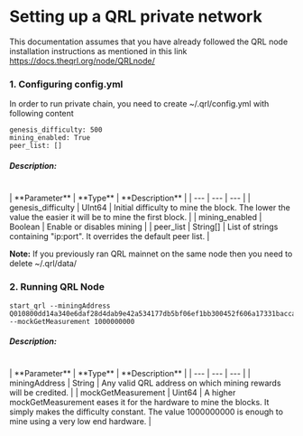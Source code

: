 # Setting up a QRL private network
This documentation assumes that you have already followed the QRL node installation instructions as mentioned in this link  https://docs.theqrl.org/node/QRLnode/

### 1. Configuring config.yml

In order to run private chain, you need to create ~/.qrl/config.yml with following content

```
genesis_difficulty: 500
mining_enabled: True
peer_list: []
```


##### Description:
<br />
| **Parameter** | **Type** | **Description** |
| --- | --- | --- |
| genesis_difficulty | UInt64 | Initial difficulty to mine the block. The lower the value the easier it will be to mine the first block. |
| mining_enabled | Boolean | Enable or disables mining |
| peer_list | String[] | List of strings containing "ip:port". It overrides the default peer list. |


**Note:** If you previously ran QRL mainnet on the same node then you need to delete ~/.qrl/data/


### 2. Running QRL Node

```
start_qrl --miningAddress Q010800dd14a340e6daf28d4dab9e42a534177db5bf06ef1bb300452f606a17331bacca9453aac1 --mockGetMeasurement 1000000000
```


##### Description:
<br />
| **Parameter** | **Type** | **Description** |
| --- | --- | --- |
| miningAddress | String | Any valid QRL address on which mining rewards will be credited. |
| mockGetMeasurement | Uint64 | A higher mockGetMeasurement eases it for the hardware to mine the blocks. It simply makes the difficulty constant. The value 1000000000 is enough to mine using a very low end hardware. |

